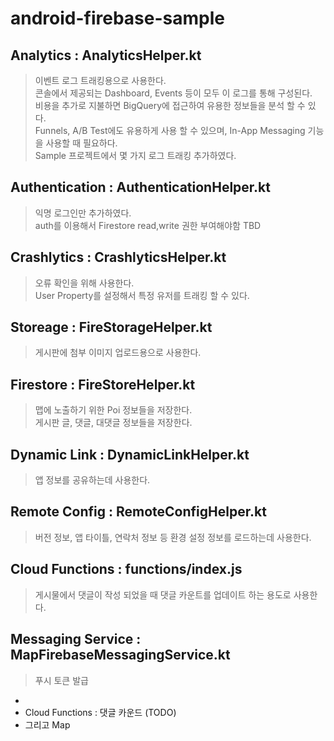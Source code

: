android-firebase-sample
=========
## Analytics : AnalyticsHelper.kt
> 이벤트 로그 트래킹용으로 사용한다.   
> 콘솔에서 제공되는 Dashboard, Events 등이 모두 이 로그를 통해 구성된다.   
> 비용을 추가로 지불하면 BigQuery에 접근하여 유용한 정보들을 분석 할 수 있다.   
> Funnels, A/B Test에도 유용하게 사용 할 수 있으며, In-App Messaging 기능을 사용할 때 필요하다.   
> Sample 프로젝트에서 몇 가지 로그 트래킹 추가하였다.   

## Authentication : AuthenticationHelper.kt
> 익명 로그인만 추가하였다.   
> auth를 이용해서 Firestore read,write 권한 부여해야함 TBD   

## Crashlytics : CrashlyticsHelper.kt
> 오류 확인을 위해 사용한다.   
> User Property를 설정해서 특정 유저를 트래킹 할 수 있다.   

## Storeage : FireStorageHelper.kt
> 게시판에 첨부 이미지 업로드용으로 사용한다.   

## Firestore : FireStoreHelper.kt
> 맵에 노출하기 위한 Poi 정보들을 저장한다.   
> 게시판 글, 댓글, 대댓글 정보들을 저장한다.   

## Dynamic Link : DynamicLinkHelper.kt
> 앱 정보를 공유하는데 사용한다.   

## Remote Config : RemoteConfigHelper.kt
> 버전 정보, 앱 타이틀, 연락처 정보 등 환경 설정 정보를 로드하는데 사용한다.   

## Cloud Functions : functions/index.js
> 게시물에서 댓글이 작성 되었을 때 댓글 카운트를 업데이트 하는 용도로 사용한다.

## Messaging Service : MapFirebaseMessagingService.kt
> 푸시 토큰 발급
+ 
+ Cloud Functions : 댓글 카운드 (TODO)
+ 그리고 Map

